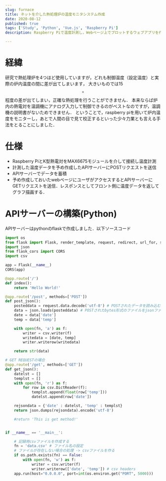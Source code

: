 ```yaml
---
slug: furnace
title: ネットを介した熱処理炉の温度モニタシステム作成
date: 2020-08-12
published: true
tags: ['Study', 'Python', 'Vue.js', 'Raspberry Pi']
description: Raspberry Piで温度計測し，Webページ上でプロットするウェブアプリを作成しました．

---
```


# 経緯
研究で熱処理炉を4つほど使用していますが，どれも制御温度（設定温度）と実際の炉内温度の間に差が出てしまいます，
大きいものでは15$$\circ$$程度の差が出てしまい，正確な熱処理を行うことができません．
本来ならば炉内の熱電対を温調機にアナログ入力して制御できるのがベストなのですが，温調機の説明書がないためできません．
ということで，raspberry piを用いて炉内温度をモニターし，あとで人間の目で見て校正するといった少々力業とも言える手法をとることにしました．

# 仕様
- Raspberry PiとK型熱電対をMAX6675モジュールを介して接続し温度計測
- 計測した温度データを予め作成したAPIサーバーにPOSTリクエストを送信
- APIサーバーでデータを蓄積
- 予め作成しておいたwebページにユーザがアクセスするとAPIサーバーにGETリクエストを送信．レスポンスとしてフロント側に温度データを返してグラフ描画する．

# APIサーバーの構築(Python)
APIサーバーはpythonのflaskで作成しました．以下ソースコード
```python
import os
from flask import Flask, render_template, request, redirect, url_for, send_from_directory, session
import json
from flask_cors import CORS
import csv

app = Flask(__name__)
CORS(app)

@app.route('/')
def index():
    return 'Hello World!'

@app.route('/post', methods=['POST'])
def post_json():
    posteddata = request.data.decode('utf-8') # POSTされたデータを読み込む
    data = json.loads(posteddata) # POSTされたbytes形式のファイルをjsonファイルに変換する
    date = data['date']
    temp = data['temp']

    with open(fn, 'a') as f:
        writer = csv.writer(f)
        writedata = [date, temp]
        writer.writerow(writedata)

    return str(data)

# GET REQUESTの場合
@app.route('/get', methods=['GET'])
def get_json():
    datelst = []
    templst = []
    with open(fn, 'r') as f:
        for row in csv.DictReader(f):
            templst.append(float(row['temp']))
            datelst.append(row['date'])

    rejsondata = {'date' : datelst, 'temp' : templst}
    return json.dumps(rejsondata).encode('utf-8')

    #return 'This is get method!'


if __name__ == '__main__':

    # 記録用csvファイルを作成する
    fn = 'data.csv' # ファイル名の設定
    # ファイルが存在しない場合の処理 -> csvファイルを作る
    if os.path.exists(fn) == False:
        with open(fn, 'w') as f:
            writer = csv.writer(f)
            writer.writerow(['date', 'temp']) # csv headers
    app.run(host="0.0.0.0", port=int(os.environ.get("PORT", 5000)))
```

